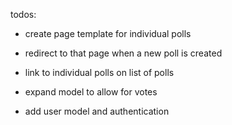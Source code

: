 todos:
- create page template for individual polls

- redirect to that page when a new poll is created
- link to individual polls on list of polls

- expand model to allow for votes

- add user model and authentication

